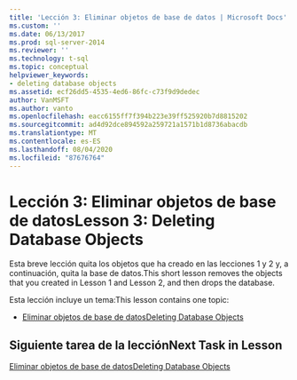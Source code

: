 ```yaml
---
title: 'Lección 3: Eliminar objetos de base de datos | Microsoft Docs'
ms.custom: ''
ms.date: 06/13/2017
ms.prod: sql-server-2014
ms.reviewer: ''
ms.technology: t-sql
ms.topic: conceptual
helpviewer_keywords:
- deleting database objects
ms.assetid: ecf26dd5-4535-4ed6-86fc-c73f9d9dedec
author: VanMSFT
ms.author: vanto
ms.openlocfilehash: eacc6155ff7f394b223e39ff525920b7d8815202
ms.sourcegitcommit: ad4d92dce894592a259721a1571b1d8736abacdb
ms.translationtype: MT
ms.contentlocale: es-ES
ms.lasthandoff: 08/04/2020
ms.locfileid: "87676764"
---
```

# <a name="lesson-3-deleting-database-objects"></a><span data-ttu-id="deaab-102">Lección 3: Eliminar objetos de base de datos</span><span class="sxs-lookup"><span data-stu-id="deaab-102">Lesson 3: Deleting Database Objects</span></span>
  <span data-ttu-id="deaab-103">Esta breve lección quita los objetos que ha creado en las lecciones 1 y 2 y, a continuación, quita la base de datos.</span><span class="sxs-lookup"><span data-stu-id="deaab-103">This short lesson removes the objects that you created in Lesson 1 and Lesson 2, and then drops the database.</span></span>  
  
 <span data-ttu-id="deaab-104">Esta lección incluye un tema:</span><span class="sxs-lookup"><span data-stu-id="deaab-104">This lesson contains one topic:</span></span>  
  
-   [<span data-ttu-id="deaab-105">Eliminar objetos de base de datos</span><span class="sxs-lookup"><span data-stu-id="deaab-105">Deleting Database Objects</span></span>](lesson-3-1-deleting-database-objects.md)  
  
## <a name="next-task-in-lesson"></a><span data-ttu-id="deaab-106">Siguiente tarea de la lección</span><span class="sxs-lookup"><span data-stu-id="deaab-106">Next Task in Lesson</span></span>  
 [<span data-ttu-id="deaab-107">Eliminar objetos de base de datos</span><span class="sxs-lookup"><span data-stu-id="deaab-107">Deleting Database Objects</span></span>](lesson-3-1-deleting-database-objects.md)  
  
  
